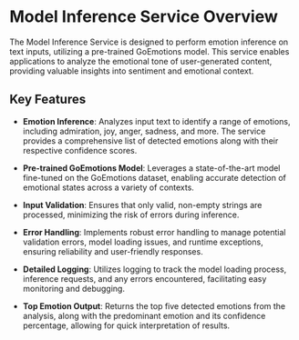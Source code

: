 # Model Inference Service Overview

The Model Inference Service is designed to perform emotion inference on text inputs, utilizing a pre-trained GoEmotions model. This service enables applications to analyze the emotional tone of user-generated content, providing valuable insights into sentiment and emotional context.

## Key Features
- **Emotion Inference**: Analyzes input text to identify a range of emotions, including admiration, joy, anger, sadness, and more. The service provides a comprehensive list of detected emotions along with their respective confidence scores.
  
- **Pre-trained GoEmotions Model**: Leverages a state-of-the-art model fine-tuned on the GoEmotions dataset, enabling accurate detection of emotional states across a variety of contexts.

- **Input Validation**: Ensures that only valid, non-empty strings are processed, minimizing the risk of errors during inference.

- **Error Handling**: Implements robust error handling to manage potential validation errors, model loading issues, and runtime exceptions, ensuring reliability and user-friendly responses.

- **Detailed Logging**: Utilizes logging to track the model loading process, inference requests, and any errors encountered, facilitating easy monitoring and debugging.

- **Top Emotion Output**: Returns the top five detected emotions from the analysis, along with the predominant emotion and its confidence percentage, allowing for quick interpretation of results.